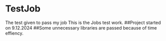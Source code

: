 # TestJob
The test given to pass my job
This is the Jobs test work.
##Project started on 9.12.2024
##Some unnecessary libraries are passed because of time effiency.
